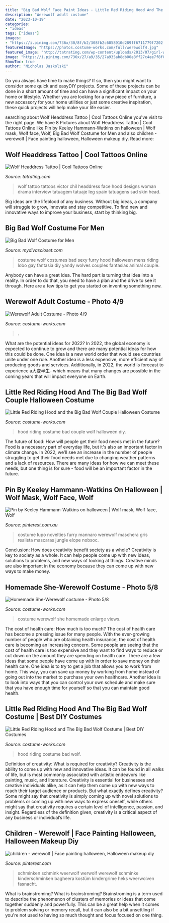 ```yaml
---
title: "Big Bad Wolf Face Paint Ideas - Little Red Riding Hood And The Big Bad Wolf Couple Halloween Costume"
description: "Werewolf adult costume"
date: "2023-10-19"
categories:
- "ideas"
tags: ["ideas"]
images:
- "https://i.pinimg.com/736x/30/8f/b2/308fb2c6058910d289ff6711779f7202.jpg"
featuredImage: "https://photos.costume-works.com/full/werewolf4.jpg"
featured_image: "http://tatrating.com/wp-content/uploads/2013/07/girl-wolf-hood-tattoo.jpg"
image: "https://i.pinimg.com/736x/27/a9/35/27a935ab8db00e8ff27c4ee7f8f0c464--werewolf-halloween-makeup.jpg"
ShowToc: true
author: "Nicholas Jaskolski"
---
```



Do you always have time to make things? If so, then you might want to consider some quick and easyDIY projects. Some of these projects can be done in a short amount of time and can have a significant impact on your home or lifestyle. Whether you are looking for a new piece of furniture, a new accessory for your home utilities or just some creative inspiration, these quick projects will help make your life easier.

	

		
searching about Wolf Headdress Tattoo | Cool Tattoos Online you've visit to the right page. We have 8 Pictures about Wolf Headdress Tattoo | Cool Tattoos Online like Pin by Keeley Hammann-Watkins on halloween | Wolf mask, Wolf face, Wolf, Big Bad Wolf Costume for Men and also children - werewolf | Face painting halloween, Halloween makeup diy. Read more:
		
    
## Wolf Headdress Tattoo | Cool Tattoos Online

<img loading=lazy src="http://tatrating.com/wp-content/uploads/2013/07/girl-wolf-hood-tattoo.jpg" onerror="this.onerror=null;this.src='https://tse2.mm.bing.net/th?id=OIP.7AZUF2-iidgDW8pwv3FQOQHaHa&amp;pid=15.1';" alt="Wolf Headdress Tattoo | Cool Tattoos Online">

_Source: tatrating.com_

>wolf tattoo tattoos victor chil headdress face hood designs woman drama interview tatuagem tatuaje leg spain tatuagens sad skin head. 

	

Big ideas are the lifeblood of any business. Without big ideas, a company will struggle to grow, innovate and stay competitive. To find new and innovative ways to improve your business, start by thinking big.

    
## Big Bad Wolf Costume For Men

<img loading=lazy src="https://sep.yimg.com/ay/mydivascloset/big-bad-wolf-costume-for-men-12.jpg" onerror="this.onerror=null;this.src='https://tse4.mm.bing.net/th?id=OIP.TdCretchppUR0Bz1FqjEmAHaOl&amp;pid=15.1';" alt="Big Bad Wolf Costume for Men">

_Source: mydivascloset.com_

>costume wolf costumes bad sexy furry hood halloween mens riding lobo gay fantasia diy yandy wolves couples fantasias animal couple. 

	

Anybody can have a great idea. The hard part is turning that idea into a reality. In order to do that, you need to have a plan and the drive to see it through. Here are a few tips to get you started on inventing something new.

    
## Werewolf Adult Costume - Photo 4/9

<img loading=lazy src="https://photos.costume-works.com/full/werewolf4.jpg" onerror="this.onerror=null;this.src='https://tse2.mm.bing.net/th?id=OIP.5HGARl0FWw6225Z-oTDYPgHaJ3&amp;pid=15.1';" alt="Werewolf Adult Costume - Photo 4/9">

_Source: costume-works.com_

>. 

	

What are the potential ideas for 2022?
In 2022, the global economy is expected to continue to grow and there are many potential ideas for how this could be done. One idea is a new world order that would see countries unite under one rule. Another idea is a less expensive, more efficient way of producing goods and services. Additionally, in 2022, the world is forecast to experience a大变半生- which means that many changes are possible in the coming years that will impact everyone on Earth.

    
## Little Red Riding Hood And The Big Bad Wolf Couple Halloween Costume

<img loading=lazy src="https://photos.costume-works.com/full/little_red_riding_hood_and_the_big_bad_wolf26.jpg" onerror="this.onerror=null;this.src='https://tse3.mm.bing.net/th?id=OIP.MbJoEHTRt7Sn_Wwum4vxswHaKj&amp;pid=15.1';" alt="Little Red Riding Hood and the Big Bad Wolf Couple Halloween Costume">

_Source: costume-works.com_

>hood riding costume bad couple wolf halloween diy. 

	

The future of food: How will people get their food needs met in the future?
Food is a necessary part of everyday life, but it's also an important factor in climate change. In 2022, we'll see an increase in the number of people struggling to get their food needs met due to changing weather patterns and a lack of resources. There are many ideas for how we can meet these needs, but one thing is for sure - food will be an important factor in the future.

    
## Pin By Keeley Hammann-Watkins On Halloween | Wolf Mask, Wolf Face, Wolf

<img loading=lazy src="https://i.pinimg.com/736x/30/8f/b2/308fb2c6058910d289ff6711779f7202.jpg" onerror="this.onerror=null;this.src='https://tse2.mm.bing.net/th?id=OIP.SOCHalT83OpOXUjoVCmtFAHaHa&amp;pid=15.1';" alt="Pin by Keeley Hammann-Watkins on halloween | Wolf mask, Wolf face, Wolf">

_Source: pinterest.com.au_

>costume lupo novelties furry mannaro werewolf maschera gris realista mascaras jungle elope nobsoc. 

	

Conclusion: How does creativity benefit society as a whole?
Creativity is key to society as a whole. It can help people come up with new ideas, solutions to problems, and new ways of looking at things. Creative minds are also important in the economy because they can come up with new ways to make money.

    
## Homemade She-Werewolf Costume - Photo 5/8

<img loading=lazy src="http://photos.costume-works.com/full/she-werewolf4.jpg" onerror="this.onerror=null;this.src='https://tse1.mm.bing.net/th?id=OIP.Pz2CFfGdcwfguTBpONktLgHaGS&amp;pid=15.1';" alt="Homemade She-Werewolf costume - Photo 5/8">

_Source: costume-works.com_

>costume werewolf she homemade enlarge views. 

	

The cost of health care: How much is too much?
The cost of health care has become a pressing issue for many people. With the ever-growing number of people who are obtaining health insurance, the cost of health care is becoming an increasing concern. Some people are seeing that the cost of health care is too expensive and they want to find ways to reduce or cut down on the amount they are spending on health care. There are a few ideas that some people have come up with in order to save money on their health care. One idea is to try to get a job that allows you to work from home. This way, you can save up money by working from home instead of going out into the market to purchase your own healthcare. Another idea is to look into ways that you can control your own schedule and make sure that you have enough time for yourself so that you can maintain good health.

    
## Little Red Riding Hood And The Big Bad Wolf Costume | Best DIY Costumes

<img loading=lazy src="https://photos.costume-works.com/full/little_red_riding_hood_and_the_big_bad_wolf48.jpg" onerror="this.onerror=null;this.src='https://tse2.mm.bing.net/th?id=OIP.xPy4Ae11ylKaBYRzot1legHaJ4&amp;pid=15.1';" alt="Little Red Riding Hood and The Big Bad Wolf Costume | Best DIY Costumes">

_Source: costume-works.com_

>hood riding costume bad wolf. 

	

Definition of creativity: What is required for creativity?
Creativity is the ability to come up with new and innovative ideas. It can be found in all walks of life, but is most commonly associated with artistic endeavors like painting, music, and literature. Creativity is essential for businesses and creative individuals alike, as it can help them come up with new ways to reach their target audience or products. But what exactly defines creativity? Some might say that creativity is simply coming up with novel solutions to problems or coming up with new ways to express oneself, while others might say that creativity requires a certain level of intelligence, passion, and insight. Regardless of the definition given, creativity is a critical aspect of any business or individual’s life.

    
## Children - Werewolf | Face Painting Halloween, Halloween Makeup Diy

<img loading=lazy src="https://i.pinimg.com/736x/27/a9/35/27a935ab8db00e8ff27c4ee7f8f0c464--werewolf-halloween-makeup.jpg" onerror="this.onerror=null;this.src='https://tse4.mm.bing.net/th?id=OIP.78y5VQTteFR5Y8S2Uf3yFgHaJ4&amp;pid=15.1';" alt="children - werewolf | Face painting halloween, Halloween makeup diy">

_Source: pinterest.com_

>schminken schmink weerwolf werwolf werewolf schminke kinderschminken bagheera kostüm kindergrime heks weerwolven fasnacht. 

	

What is brainstroming?
What is brainstroming? Brainstroming is a term used to describe the phenomenon of clusters of memories or ideas that come together suddenly and powerfully. This can be a great help when it comes to problem solving or memory recall, but it can also be a bit unsettling if you're not used to having so much thought and focus focused on one thing.

